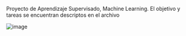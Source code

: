 Proyecto de Aprendizaje Supervisado, Machine Learning. El objetivo y tareas se encuentran descriptos en el archivo

![image](https://github.com/user-attachments/assets/d4351128-a247-4e82-b16a-0d1bc81864c3)


